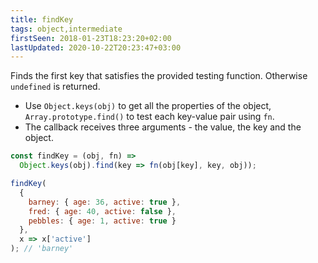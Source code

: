 ```yaml
---
title: findKey
tags: object,intermediate
firstSeen: 2018-01-23T18:23:20+02:00
lastUpdated: 2020-10-22T20:23:47+03:00
---
```


Finds the first key that satisfies the provided testing function.
Otherwise `undefined` is returned.

- Use `Object.keys(obj)` to get all the properties of the object, `Array.prototype.find()` to test each key-value pair using `fn`.
- The callback receives three arguments - the value, the key and the object.

```js
const findKey = (obj, fn) => 
  Object.keys(obj).find(key => fn(obj[key], key, obj));
```

```js
findKey(
  {
    barney: { age: 36, active: true },
    fred: { age: 40, active: false },
    pebbles: { age: 1, active: true }
  },
  x => x['active']
); // 'barney'
```
